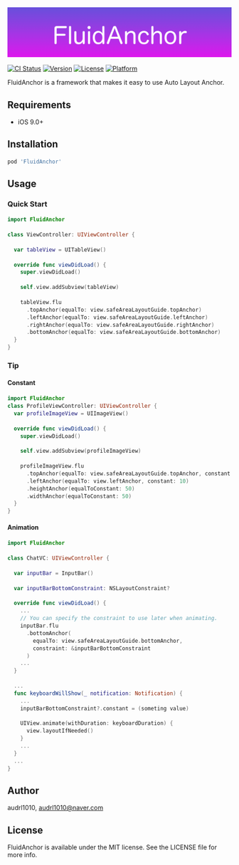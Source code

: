 


<img src="https://github.com/audrl1010/FluidAnchor/blob/master/Example/Logo.png" alt="" />

[![CI Status](http://img.shields.io/travis/audrl1010/FluidAnchor.svg?style=flat)](https://travis-ci.org/audrl1010/FluidAnchor)
[![Version](https://img.shields.io/cocoapods/v/FluidAnchor.svg?style=flat)](http://cocoapods.org/pods/FluidAnchor)
[![License](https://img.shields.io/cocoapods/l/FluidAnchor.svg?style=flat)](http://cocoapods.org/pods/FluidAnchor)
[![Platform](https://img.shields.io/cocoapods/p/FluidAnchor.svg?style=flat)](http://cocoapods.org/pods/FluidAnchor)

FluidAnchor is a framework that makes it easy to use Auto Layout Anchor.

## Requirements
- iOS 9.0+

## Installation
```ruby
pod 'FluidAnchor'
```

## Usage
### Quick Start
```swift
import FluidAnchor

class ViewController: UIViewController {

  var tableView = UITableView()
  
  override func viewDidLoad() {
    super.viewDidLoad()
    
    self.view.addSubview(tableView)
    
    tableView.flu
      .topAnchor(equalTo: view.safeAreaLayoutGuide.topAnchor)
      .leftAnchor(equalTo: view.safeAreaLayoutGuide.leftAnchor)
      .rightAnchor(equalTo: view.safeAreaLayoutGuide.rightAnchor)
      .bottomAnchor(equalTo: view.safeAreaLayoutGuide.bottomAnchor)
  }
}
```
### Tip

#### Constant
```swift
import FluidAnchor
class ProfileViewController: UIViewController {
  var profileImageView = UIImageView()
  
  override func viewDidLoad() {
    super.viewDidLoad()
    
    self.view.addSubview(profileImageView)
    
    profileImageView.flu
      .topAnchor(equalTo: view.safeAreaLayoutGuide.topAnchor, constant: 5)
      .leftAnchor(equalTo: view.leftAnchor, constant: 10)
      .heightAnchor(equalToConstant: 50)
      .widthAnchor(equalToConstant: 50)
  }
}
```
#### Animation
```swift
import FluidAnchor

class ChatVC: UIViewController {

  var inputBar = InputBar()
  
  var inputBarBottomConstraint: NSLayoutConstraint?
  
  override func viewDidLoad() {
    ...
    // You can specify the constraint to use later when animating.
    inputBar.flu
      .bottomAnchor(
        equalTo: view.safeAreaLayoutGuide.bottomAnchor,
        constraint: &inputBarBottomConstraint
      )
    ...
  }
  
  ...
  func keyboardWillShow(_ notification: Notification) {
    ...
    inputBarBottomConstraint?.constant = (someting value)
    
    UIView.animate(withDuration: keyboardDuration) {
      view.layoutIfNeeded()
    }
    ...
  }
  ...
}
```

## Author

audrl1010, audrl1010@naver.com

## License

FluidAnchor is available under the MIT license. See the LICENSE file for more info.
